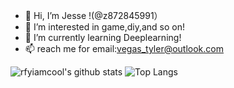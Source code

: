 - 👋 Hi, I’m Jesse !(@z872845991）
- 👀 I’m interested in game,diy,and so on!
- 🌱 I’m currently learning Deeplearning!
- 📫 reach me for email:vegas_tyler@outlook.com

![rfyiamcool's github stats](https://github-readme-stats-git-masterrstaa-rickstaa.vercel.app/api?username=z872845991&show_icons=true&count_private=true&line_height=40&hide_border=true&theme=vue)
![Top Langs](https://github-readme-stats-git-masterrstaa-rickstaa.vercel.app/api/top-langs/?username=z872845991&hide=html&exclude_repo=python_vim&hide_border=true&theme=vue)
<!---
z872845991/z872845991 is a ✨ special ✨ repository because its `README.md` (this file) appears on your GitHub profile.
You can click the Preview link to take a look at your changes.
--->
